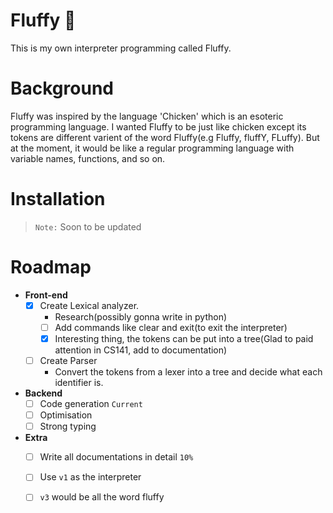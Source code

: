 # Fluffy 🐰
This is my own interpreter programming called Fluffy.

# Background

Fluffy was inspired by the language 'Chicken' which is an esoteric programming language.
I wanted Fluffy to be just like chicken except its tokens are different varient of 
the word Fluffy(e.g Fluffy, fluffY, FLuffy). But at the moment, it would be like
a regular programming language with variable names, functions, and so on.

# Installation

> `Note:` Soon to be updated

 
 # Roadmap
- **Front-end**
    - [x] Create Lexical analyzer. 
        * Research(possibly gonna write in python)
        - [ ] Add commands like clear and exit(to exit the interpreter)
        - [X] Interesting thing, the tokens can be put into a tree(Glad to paid attention in CS141, add to documentation)
    - [ ] Create Parser
        * Convert the tokens from a lexer into a tree and decide what each identifier is.
        

- **Backend**
    - [ ] Code generation `Current`
    - [ ] Optimisation 
    - [ ] Strong typing 
    
- **Extra**
    - [ ] Write all documentations in detail `10%`
    - [ ] Use `v1` as the interpreter
    - [ ] `v3` would be all the word fluffy

